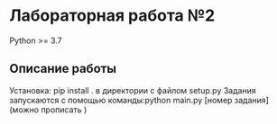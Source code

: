 # Лабораторная работа №2
Python >= 3.7
## Описание работы
Установка: pip install . в директории с файлом setup.py
Задания запускаются с помощью команды:python main.py [номер задания] (можно прописать )